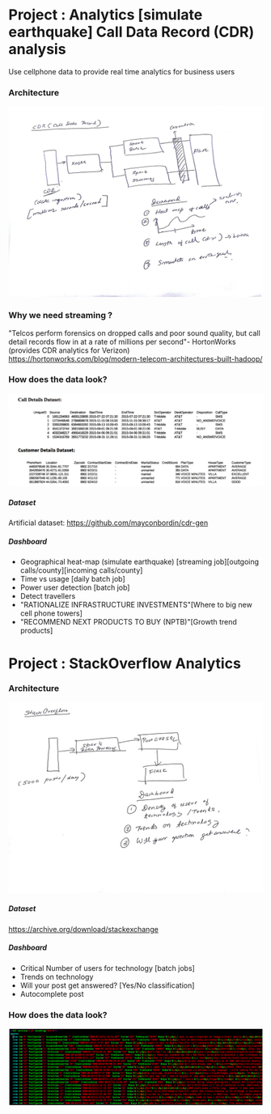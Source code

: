 # Project : Analytics [simulate earthquake] Call Data Record (CDR) analysis

Use cellphone data to provide real time analytics for business users

### Architecture
![data type](https://github.com/myonlinecode1988/insight-project-arnab/blob/master/cdr_flow.jpg)

### Why we need streaming ?
"Telcos perform forensics on dropped calls and poor sound quality, but call detail records flow in at a rate of millions per second"- HortonWorks (provides CDR analytics for Verizon)
https://hortonworks.com/blog/modern-telecom-architectures-built-hadoop/

### How does the data look?
![data type](https://github.com/myonlinecode1988/insight-project-arnab/blob/master/data_look1.png)


##### Dataset
Artificial dataset:
https://github.com/mayconbordin/cdr-gen

##### Dashboard
- Geographical heat-map (simulate earthquake) [streaming job][outgoing calls/county][incoming calls/county]
- Time vs usage [daily batch job]
- Power user detection [batch job]
- Detect travellers
- "RATIONALIZE INFRASTRUCTURE INVESTMENTS"[Where to big new cell phone towers]
- "RECOMMEND NEXT PRODUCTS TO BUY (NPTB)"[Growth trend products]

# Project : StackOverflow Analytics
### Architecture
![data type](https://github.com/myonlinecode1988/insight-project-arnab/blob/master/stackoverflow_flow.jpg)

##### Dataset
https://archive.org/download/stackexchange

##### Dashboard
- Critical Number of users for technology [batch jobs]
- Trends on technology
- Will your post get answered? [Yes/No classification]
- Autocomplete post

### How does the data look?
![data type](https://github.com/myonlinecode1988/insight-project-arnab/blob/master/stack.png)
